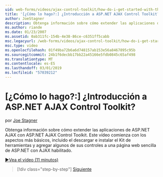 ```yaml
---
uid: web-forms/videos/ajax-control-toolkit/how-do-i-get-started-with-the-aspnet-ajax-control-toolkit
title: '[¿Cómo lo hago?:] ¿Introducción a ASP.NET AJAX Control Toolkit? | Microsoft Docs'
author: JoeStagner
description: Obtenga información sobre cómo extender las aplicaciones de ASP.NET AJAX con ASP.NET AJAX Control Toolkit. Este vídeo comienza con los aspectos más básicos, incluida la descarga y...
ms.author: riande
ms.date: 01/23/2007
ms.assetid: 0ab311fc-154b-4e38-86ce-c6351ff5cabb
msc.legacyurl: /web-forms/videos/ajax-control-toolkit/how-do-i-get-started-with-the-aspnet-ajax-control-toolkit
msc.type: video
ms.openlocfilehash: 01f49ba72b6a6d748157ab153e56a8467895c95b
ms.sourcegitcommit: 24b1f6decbb17bb22a45166e5fdb0845c65af498
ms.translationtype: MT
ms.contentlocale: es-ES
ms.lasthandoff: 03/01/2019
ms.locfileid: "57039212"
---
```

<a name="how-do-i-get-started-with-the-aspnet-ajax-control-toolkit"></a>[¿Cómo lo hago?:] ¿Introducción a ASP.NET AJAX Control Toolkit?
====================
por [Joe Stagner](https://github.com/JoeStagner)

Obtenga información sobre cómo extender las aplicaciones de ASP.NET AJAX con ASP.NET AJAX Control Toolkit. Este vídeo comienza con los aspectos más básicos, incluido el descargar e instalar el Kit de herramientas y agregar algunos de sus controles a una página web sencilla de ASP.NET con AJAX habilitado.

[&#9654;Vea el vídeo (11 minutos)](https://channel9.msdn.com/Blogs/ASP-NET-Site-Videos/how-do-i-get-started-with-the-aspnet-ajax-control-toolkit)

> [!div class="step-by-step"]
> [Siguiente](how-do-i-use-the-aspnet-ajax-cascadingdropdown-control-extender.md)

